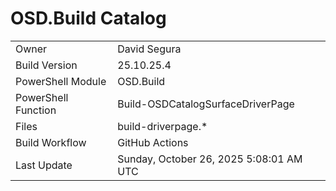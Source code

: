 ﻿# OSD.Build Catalog

| | |
|-|-|
| Owner | David Segura |
| Build Version | 25.10.25.4 |
| PowerShell Module | OSD.Build |
| PowerShell Function | Build-OSDCatalogSurfaceDriverPage |
| Files | build-driverpage.* |
| Build Workflow | GitHub Actions |
| Last Update | Sunday, October 26, 2025 5:08:01 AM UTC |
